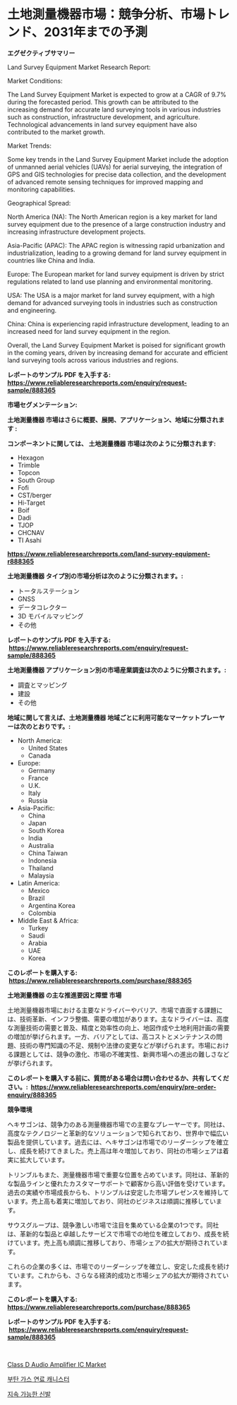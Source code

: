 <p><h1>土地測量機器市場：競争分析、市場トレンド、2031年までの予測</h1></p><p><strong>エグゼクティブサマリー</strong></p>
<p><p>Land Survey Equipment Market Research Report:</p><p>Market Conditions:</p><p>The Land Survey Equipment Market is expected to grow at a CAGR of 9.7% during the forecasted period. This growth can be attributed to the increasing demand for accurate land surveying tools in various industries such as construction, infrastructure development, and agriculture. Technological advancements in land survey equipment have also contributed to the market growth.</p><p>Market Trends:</p><p>Some key trends in the Land Survey Equipment Market include the adoption of unmanned aerial vehicles (UAVs) for aerial surveying, the integration of GPS and GIS technologies for precise data collection, and the development of advanced remote sensing techniques for improved mapping and monitoring capabilities.</p><p>Geographical Spread:</p><p>North America (NA): The North American region is a key market for land survey equipment due to the presence of a large construction industry and increasing infrastructure development projects.</p><p>Asia-Pacific (APAC): The APAC region is witnessing rapid urbanization and industrialization, leading to a growing demand for land survey equipment in countries like China and India.</p><p>Europe: The European market for land survey equipment is driven by strict regulations related to land use planning and environmental monitoring.</p><p>USA: The USA is a major market for land survey equipment, with a high demand for advanced surveying tools in industries such as construction and engineering.</p><p>China: China is experiencing rapid infrastructure development, leading to an increased need for land survey equipment in the region.</p><p>Overall, the Land Survey Equipment Market is poised for significant growth in the coming years, driven by increasing demand for accurate and efficient land surveying tools across various industries and regions.</p></p>
<p><strong>レポートのサンプル PDF を入手する: <a href="https://www.reliableresearchreports.com/enquiry/request-sample/888365">https://www.reliableresearchreports.com/enquiry/request-sample/888365</a></strong></p>
<p><strong>市場セグメンテーション:</strong></p>
<p><strong> 土地測量機器 市場はさらに概要、展開、アプリケーション、地域に分類されます :</strong></p>
<p><strong>コンポーネントに関しては、 土地測量機器 市場は次のように分類されます: &nbsp;</strong></p>
<p><ul><li>Hexagon</li><li>Trimble</li><li>Topcon</li><li>South Group</li><li>Fofi</li><li>CST/berger</li><li>Hi-Target</li><li>Boif</li><li>Dadi</li><li>TJOP</li><li>CHCNAV</li><li>TI Asahi</li></ul></p>
<p><strong><a href="https://www.reliableresearchreports.com/land-survey-equipment-r888365">https://www.reliableresearchreports.com/land-survey-equipment-r888365</a></strong></p>
<p><strong> 土地測量機器 タイプ別の市場分析は次のように分類されます。:</strong></p>
<p><ul><li>トータルステーション</li><li>GNSS</li><li>データコレクター</li><li>3D モバイルマッピング</li><li>その他</li></ul></p>
<p><strong>レポートのサンプル PDF を入手する: &nbsp;<a href="https://www.reliableresearchreports.com/enquiry/request-sample/888365">https://www.reliableresearchreports.com/enquiry/request-sample/888365</a></strong></p>
<p><strong> 土地測量機器 アプリケーション別の市場産業調査は次のように分類されます。:</strong></p>
<p><ul><li>調査とマッピング</li><li>建設</li><li>その他</li></ul></p>
<p><strong>地域に関して言えば、土地測量機器 地域ごとに利用可能なマーケットプレーヤーは次のとおりです。:</strong></p>
<p><ul>
    <li>
        North America:
        <ul>
            <li>United States</li>
            <li>Canada</li>
        </ul>
    </li>
    <li>
        Europe:
        <ul>
            <li>Germany</li>
            <li>France</li>
            <li>U.K.</li>
            <li>Italy</li>
            <li>Russia</li>
        </ul>
    </li>
    <li>
        Asia-Pacific:
        <ul>
            <li>China</li>
            <li>Japan</li>
            <li>South Korea</li>
            <li>India</li>
            <li>Australia</li>
            <li>China Taiwan</li>
            <li>Indonesia</li>
            <li>Thailand</li>
            <li>Malaysia</li>
        </ul>
    </li>
    <li>
        Latin America:
        <ul>
            <li>Mexico</li>
            <li>Brazil</li>
            <li>Argentina Korea</li>
            <li>Colombia</li>
        </ul>
    </li>
    <li>
        Middle East & Africa:
        <ul>
            <li>Turkey</li>
            <li>Saudi</li>
            <li>Arabia</li>
            <li>UAE</li>
            <li>Korea</li>
        </ul>
    </li>
    </ul></p>
<p><strong>このレポートを購入する: &nbsp;<a href="https://www.reliableresearchreports.com/purchase/888365">https://www.reliableresearchreports.com/purchase/888365</a></strong></p>
<p><strong>土地測量機器 の主な推進要因と障壁 市場</strong></p>
<p><p>土地測量機器市場における主要なドライバーやバリア、市場で直面する課題には、技術革新、インフラ整備、需要の増加があります。主なドライバーは、高度な測量技術の需要と普及、精度と効率性の向上、地図作成や土地利用計画の需要の増加が挙げられます。一方、バリアとしては、高コストとメンテナンスの問題、技術の専門知識の不足、規制や法律の変更などが挙げられます。市場における課題としては、競争の激化、市場の不確実性、新興市場への進出の難しさなどが挙げられます。</p></p>
<p><strong>このレポートを購入する前に、質問がある場合は問い合わせるか、共有してください。:&nbsp; <a href="https://www.reliableresearchreports.com/enquiry/pre-order-enquiry/888365">https://www.reliableresearchreports.com/enquiry/pre-order-enquiry/888365</a></strong></p>
<p><strong>競争環境</strong></p>
<p><p>ヘキサゴンは、競争力のある測量機器市場での主要なプレーヤーです。同社は、高度なテクノロジーと革新的なソリューションで知られており、世界中で幅広い製品を提供しています。過去には、ヘキサゴンは市場でのリーダーシップを確立し、成長を続けてきました。売上高は年々増加しており、同社の市場シェアは着実に拡大しています。</p><p>トリンブルもまた、測量機器市場で重要な位置を占めています。同社は、革新的な製品ラインと優れたカスタマーサポートで顧客から高い評価を受けています。過去の実績や市場成長からも、トリンブルは安定した市場プレゼンスを維持しています。売上高も着実に増加しており、同社のビジネスは順調に推移しています。</p><p>サウスグループは、競争激しい市場で注目を集めている企業の1つです。同社は、革新的な製品と卓越したサービスで市場での地位を確立しており、成長を続けています。売上高も順調に推移しており、市場シェアの拡大が期待されています。</p><p>これらの企業の多くは、市場でのリーダーシップを確立し、安定した成長を続けています。これからも、さらなる経済的成功と市場シェアの拡大が期待されています。</p></p>
<p><strong>このレポートを購入する: &nbsp; <a href="https://www.reliableresearchreports.com/purchase/888365">https://www.reliableresearchreports.com/purchase/888365</a></strong></p>
<p><strong>レポートのサンプル PDF を入手する: &nbsp;<a href="https://www.reliableresearchreports.com/enquiry/request-sample/888365">https://www.reliableresearchreports.com/enquiry/request-sample/888365</a></strong><strong></strong></p>
<p>&nbsp;</p>
<p><p><a href="https://angry-finch-aaf.notion.site/Class-D-Audio-Amplifier-IC-Market-The-Key-To-Successful-Business-Strategy-Forecast-Till-2031-0107ae89b6db41a9a889a4c54894a6b6">Class D Audio Amplifier IC Market</a></p><p><a href="https://medium.com/@bennyuigleyjks/%EB%B6%80%ED%8B%B4-%EA%B0%80%EC%8A%A4-%EC%97%B0%EB%A3%8C-%EA%B0%80%EC%8A%A4%ED%86%B5-%EC%8B%9C%EC%9E%A5-%EB%B6%84%EC%84%9D-%EC%97%B0%ED%8F%89%EA%B7%A0-%EC%84%B1%EC%9E%A5%EB%A5%A0-%EC%8B%9C%EC%9E%A5-%EC%84%B8%EB%B6%84%ED%99%94-%EB%B0%8F-%EC%84%B8%EA%B3%84-%EC%82%B0%EC%97%85-%EA%B0%9C%EC%9A%94-665553abbefd">부탄 가스 연료 캐니스터</a></p><p><a href="https://medium.com/@albinbrakus2023/%EC%A7%80%EC%86%8D-%EA%B0%80%EB%8A%A5%ED%95%9C-%EC%8B%A0%EB%B0%9C-%EC%8B%9C%EC%9E%A5-2031%EB%85%84%EA%B9%8C%EC%A7%80%EC%9D%98-%EB%8F%99%ED%96%A5-%EC%98%88%EC%B8%A1-%EB%B0%8F-%EA%B2%BD%EC%9F%81-%EB%B6%84%EC%84%9D-ce7d51c93037">지속 가능한 신발</a></p></p>